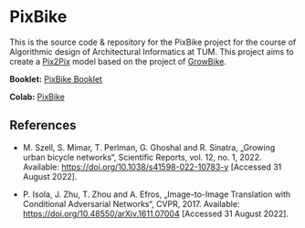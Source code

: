 # PixBike

This is the source code & repository for the PixBike project for the course of Algorithmic design of Architectural Informatics at TUM. This project aims to create a [Pix2Pix](https://github.com/junyanz/pytorch-CycleGAN-and-pix2pix) model based on the project of [GrowBike](https://github.com/mszell/bikenwgrowth).
 
**Booklet:** [PixBike Booklet](https://github.com/ozankaraali/pixbike/blob/main/Booklet.pdf)

**Colab:** [PixBike](https://colab.research.google.com/github/ozankaraali/pixbike/blob/main/PixBike.ipynb)

## References

- M. Szell, S. Mimar, T. Perlman, G. Ghoshal and R. Sinatra,
„Growing urban bicycle networks“, Scientific Reports, vol. 12,
no. 1, 2022. Available: https://doi.org/10.1038/s41598-022-10783-y [Accessed
31 August 2022].

- P. Isola, J. Zhu, T. Zhou and A. Efros, „Image-to-Image Translation
with Conditional Adversarial Networks“, CVPR, 2017. Available:
https://doi.org/10.48550/arXiv.1611.07004 [Accessed 31 August
2022].
